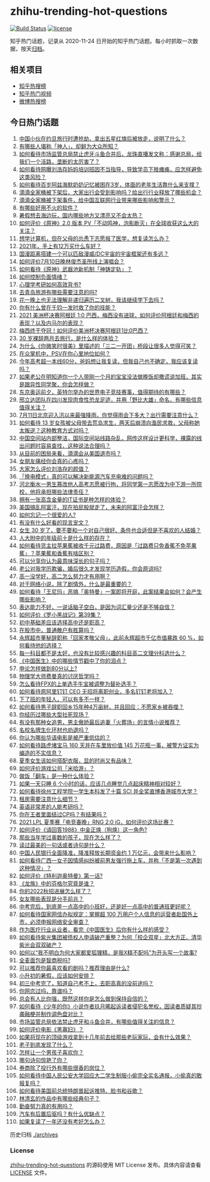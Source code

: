 # zhihu-trending-hot-questions

[![Build Status](https://github.com/justjavac/zhihu-trending-hot-questions/workflows/ci/badge.svg?branch=master)](https://github.com/justjavac/zhihu-trending-hot-questions/actions)
[![license](https://img.shields.io/github/license/justjavac/zhihu-trending-hot-questions)](https://github.com/justjavac/zhihu-trending-hot-questions/blob/master/LICENSE)

知乎热门话题，记录从 2020-11-24 日开始的知乎热门话题。每小时抓取一次数据，按天[归档](./archives)。

## 相关项目

- [知乎热搜榜](https://github.com/justjavac/zhihu-trending-top-search)
- [知乎热门视频](https://github.com/justjavac/zhihu-trending-hot-video)
- [微博热搜榜](https://github.com/justjavac/weibo-trending-hot-search)

## 今日热门话题

<!-- BEGIN -->
<!-- 最后更新时间 Sun Jul 11 2021 20:02:24 GMT+0800 (China Standard Time) -->

1. [中国小伙在约旦旅行时遭抢劫，拿出五星红旗后被放走，说明了什么？](https://www.zhihu.com/question/471187170)
2. [有哪些人堪称「神人」，却鲜为大众所知？](https://www.zhihu.com/question/39408533)
3. [如何看待市场监管总局禁止虎牙斗鱼合并后，龙珠直播发文称：感谢总局，给我们一个活路，垄断的太厉害了？](https://www.zhihu.com/question/471401960)
4. [如何看待网曝刘浩存妈妈培训班因不当指导，导致学员下肢瘫痪，应怎样避免这类风险？](https://www.zhihu.com/question/471509047)
5. [如何看待百岁阿兹海默奶奶记忆被困在3岁，体面的老年生活靠什么来支撑？](https://www.zhihu.com/question/471164232)
6. [滴滴全家桶被下架后，大家出行会受到影响吗？给出行行业释放了哪些机会？](https://www.zhihu.com/question/471243027)
7. [滴滴全家桶被下架事件，给中国互联网行业带来哪些影响和警示？](https://www.zhihu.com/question/471242804)
8. [有哪些好用不火的软件？](https://www.zhihu.com/question/310110592)
9. [暑假想去海边玩，国内哪些地方又漂亮又不会太热？](https://www.zhihu.com/question/464266147)
10. [如何评价《原神》2.0 版本
    PV「不动鸣神，泡影断灭」在全球收获这么大的关注？](https://www.zhihu.com/question/471289239)
11. [想学计算机，但在父母的怂恿下志愿报了医学，想复读怎么办？](https://www.zhihu.com/question/470621971)
12. [2021年，手上有12万买什么车好？](https://www.zhihu.com/question/453534204)
13. [国漫距离搭建一个可以匹敌漫威/DC宇宙的宇宙框架还有多远？](https://www.zhihu.com/question/470496281)
14. [如何评价7月10日晚林俊杰圣所线上演唱会？](https://www.zhihu.com/question/471435723)
15. [如何看待《原神》武器池新机制「神铸定轨」？](https://www.zhihu.com/question/471242389)
16. [如何控制负面情绪？](https://www.zhihu.com/question/20082759)
17. [心理学考研如何高效背书?](https://www.zhihu.com/question/367658708)
18. [去青岛旅游有哪些需要注意的吗?](https://www.zhihu.com/question/463940803)
19. [花一晚上也无法理解非递归遍历二叉树，我该继续学下去吗？](https://www.zhihu.com/question/387295413)
20. [你有什么曾在千钧一发时救了你的技能？](https://www.zhihu.com/question/60715942)
21. [2021 美洲杯决赛阿根廷 1:0
    巴西，梅西没有进球，如何评价阿根廷和梅西的表现？以及内马尔的表现？](https://www.zhihu.com/question/471501767)
22. [梅西终于夺冠！如何评价美洲杯决赛阿根廷1比0巴西？](https://www.zhihu.com/question/471502194)
23. [30 岁裸辞两月去旅行，是什么样的体验？](https://www.zhihu.com/question/469997826)
24. [为什么《你微笑时很美》里描述的「三二一开团」桥段让很多人觉得可笑？](https://www.zhihu.com/question/469079924)
25. [在众掌机中，PSV在你心里地位如何？](https://www.zhihu.com/question/471086899)
26. [今年高考超一本线60分，爸妈想让我复读，但我自己也不确定，我应该复读吗？](https://www.zhihu.com/question/470979430)
27. [如果老公在明知道你一个人带刚一个月的宝宝没法做晚饭却撒谎说加班，其实是跟异性同学聚，你会怎样做？](https://www.zhihu.com/question/470868422)
28. [东京奥运前夕，英特尔举办的世界电子竞技赛事，值得期待的有哪些？](https://www.zhihu.com/question/471064617)
29. [邢立达团队在四川发现肉食性恐龙足迹，并用「野比大雄」命名，有哪些信息值得关注？](https://www.zhihu.com/question/470470078)
30. [7月11日北京迎入汛以来最强降雨，你觉得雨会下多大？出行需要注意什么？](https://www.zhihu.com/question/471533010)
31. [如何看待 13
    岁女孩被父母带去荒岛求生，两天后崩溃向渔民求救，父母称她太叛逆？这种教育方式对吗？](https://www.zhihu.com/question/471233105)
32. [中国空间站内部整洁，国际空间站线路杂乱，网传这样设计更科学，裸露的线出问题时容易查找，这种说法合理吗？](https://www.zhihu.com/question/471342963)
33. [从目前的困局来看，滴滴会从美国退市吗？](https://www.zhihu.com/question/470069077)
34. [女朋友痛经你会真的心疼吗？](https://www.zhihu.com/question/392000371)
35. [大家怎么评价刘浩存的颜值？](https://www.zhihu.com/question/415082238)
36. [「换电模式」真的可以解决新能源汽车充电难的问题吗？](https://www.zhihu.com/question/452052665)
37. [河北衡水一男生篡改他人高考志愿被行拘，将同学第一志愿改为中下游一所院校，他将承担哪些法律责任？](https://www.zhihu.com/question/471217744)
38. [拥有一张高含金量的IT证书是种怎样的体验？](https://www.zhihu.com/question/470628182)
39. [美国搞乱阿富汗，现在拍屁股就走了，未来的阿富汗会怎样？](https://www.zhihu.com/question/470254637)
40. [如何忘记一个很爱的人?](https://www.zhihu.com/question/463974363)
41. [有没有什么好看的现言宠文？](https://www.zhihu.com/question/296896817)
42. [女生 30
    岁了，要不要和一个对自己很好、条件也合适但是不喜欢的人结婚？](https://www.zhihu.com/question/463821091)
43. [人大附中的年级前十是什么样的存在？](https://www.zhihu.com/question/322801940)
44. [如何看待货主拉苹果蕉被收千元过路费，原因是「过路费只免香蕉不免苹果蕉」？苹果蕉和香蕉有啥区别？](https://www.zhihu.com/question/471137088)
45. [可以分享你认为最意味深长的句子吗？](https://www.zhihu.com/question/455777176)
46. [老公对我学历欺骗，婚后很久才发现学历造假，你会原谅吗?](https://www.zhihu.com/question/347657075)
47. [高一没学好，高二怎么努力才有用啊？](https://www.zhihu.com/question/469064233)
48. [对于网络小说，除了剧情外，什么是最重要的？](https://www.zhihu.com/question/471258652)
49. [如何看待「王尼玛」恶搞「奥特曼」一案即将开庭，此案结果会如何？会产生哪些影响？](https://www.zhihu.com/question/471109088)
50. [表达能力不好，一说话脑子空白，是因为词汇量少还是不够自信？](https://www.zhihu.com/question/442551957)
51. [如何评价《罗小黑战记》第39集？](https://www.zhihu.com/question/471096080)
52. [初中基础差应该选择高中还是职高？](https://www.zhihu.com/question/470991038)
53. [在股市中，普通散户有胜算吗？](https://www.zhihu.com/question/462749796)
54. [永辉超市董秘辞职称「回家孝敬父母」，此前永辉超市千亿市值暴跌 60
    %，如何看待他的选择？](https://www.zhihu.com/question/470636516)
55. [每一科目都不是太好，也没有比较感兴趣的科目高二文理分科选什么？](https://www.zhihu.com/question/468020385)
56. [《中国医生》中的哪些情节戳中了你的泪点？](https://www.zhihu.com/question/469045633)
57. [申论怎样做到80分以上?](https://www.zhihu.com/question/319949752)
58. [物理学大师费曼真的讨厌哲学吗？](https://www.zhihu.com/question/23202352)
59. [怎么看待FPX的上单选手牛宝被调整为替补选手？](https://www.zhihu.com/question/471058719)
60. [如何看待原阿里钉钉 CEO 无招将离职创业，多名钉钉老将加入？](https://www.zhihu.com/question/471179922)
61. [下了班的年轻人，可以有多不一样？](https://www.zhihu.com/question/471089114)
62. [如何看待男子辞职回乡15年种4万亩树，并且回应：不愿家乡被吞噬？](https://www.zhihu.com/question/471104371)
63. [你经历过哪些大型社死现场？](https://www.zhihu.com/question/439032546)
64. [有没有那种女追男，男主傲娇最后追妻「火葬场」的言情小说推荐？](https://www.zhihu.com/question/319718396)
65. [名校名牌生化环材也劝退吗？](https://www.zhihu.com/question/401708377)
66. [你认为哪些华语电影是被严重低估的？](https://www.zhihu.com/question/20826845)
67. [如何看待路虎堵宝马 160 天并在车里放价值 145
    万花瓶一事，被警方证实为编造的不实信息？](https://www.zhihu.com/question/471180914)
68. [夏季女生该如何搭配衣服，显的时尚又有品味？](https://www.zhihu.com/question/23828047)
69. [如何评价游戏公司「米哈游」？](https://www.zhihu.com/question/340486479)
70. [做饭「翻车」是一种什么体验？](https://www.zhihu.com/question/470377393)
71. [如果一天只睡 6 个小时的话，应该几点睡觉几点起床精神相对较好？](https://www.zhihu.com/question/311297911)
72. [如何看待徐州工程学院一学生本科发了十篇 SCI
    并全奖直博香港城市大学？](https://www.zhihu.com/question/470726101)
73. [租房需要注意什么细节？](https://www.zhihu.com/question/273614571)
74. [英语非常差的人能考研吗？](https://www.zhihu.com/question/318807239)
75. [你在王者里面结过CP吗？有结果吗？](https://www.zhihu.com/question/470353786)
76. [2021 LPL 夏季赛「电竞春晚」RNG 2:0
    iG，如何评价这场比赛？](https://www.zhihu.com/question/471400409)
77. [如何评价《请回答1988》中金正焕（狗焕）这一角色?](https://www.zhihu.com/question/41217427)
78. [那些当年学过奥数的孩子，现在怎么样了？](https://www.zhihu.com/question/370029426)
79. [读过最美的一句话或者诗句是什么？](https://www.zhihu.com/question/455795683)
80. [中国人民银行全面降准，降准释放长期资金约 1
    万亿元，会带来什么影响？](https://www.zhihu.com/question/471181275)
81. [如何看待广西一女子因情感纠纷被前男友强行拖上车，并称「不是第一次遇到这种情况」？](https://www.zhihu.com/question/471250926)
82. [如何评价《特利迦奥特曼》第一话?](https://www.zhihu.com/question/471283489)
83. [《龙族》中的芬格尔究竟是谁？](https://www.zhihu.com/question/376618363)
84. [你的2022秋招进展怎么样了？](https://www.zhihu.com/question/351714717)
85. [女友哪些表现是分手前兆？](https://www.zhihu.com/question/22048640)
86. [中考完后，到底差一点高中的小班好，还是好一点高中的普通班更好呢？](https://www.zhihu.com/question/469575580)
87. [如何看待国家网信办拟规定：掌握超 100
    万用户个人信息的运营者赴国外上市，必须申报网络安全审查？](https://www.zhihu.com/question/471329744)
88. [作为医疗行业从业者，看完《中国医生》后你有什么样的感受？](https://www.zhihu.com/question/470653790)
89. [如何看待紫光集团被债权人申请破产重整？为何「校企双星」北大方正、清华紫光会双双破产？](https://www.zhihu.com/question/471196965)
90. [如何以“我不明白为何大家都爱狐狸精，是我X精不配吗”为开头写一个故事?](https://www.zhihu.com/question/443816329)
91. [全麦面包是智商税吗?](https://www.zhihu.com/question/416804902)
92. [可以推荐你最喜欢看的剧吗？推荐理由是什么?](https://www.zhihu.com/question/464331236)
93. [小升初的暑假，应该如何安排？](https://www.zhihu.com/question/327830878)
94. [初三中考完了，知道自己考不上，去职高真的没前途吗？](https://www.zhihu.com/question/466996886)
95. [你网恋过吗，靠谱吗？](https://www.zhihu.com/question/421752142)
96. [总会有人比你强，既然这样你是怎么做到保持自信的？](https://www.zhihu.com/question/471063677)
97. [如何看待《少年的你》小说作者玖月晞起诉读者侵犯名誉权，因读者质疑其抄袭融梗并制作调色盘对比？](https://www.zhihu.com/question/471263769)
98. [市场监管总局依法禁止虎牙和斗鱼合并，有哪些值得关注的信息？](https://www.zhihu.com/question/471300814)
99. [如何评价电影《黑寡妇》？](https://www.zhihu.com/question/276793168)
100. [如果将现在的顶级游戏拿到十几年前去给那些老玩家玩，会有什么效果？](https://www.zhihu.com/question/35597444)
101. [老子到底发现了什么？](https://www.zhihu.com/question/313095458)
102. [怎样让一个男孩子喜欢你？](https://www.zhihu.com/question/22305818)
103. [哪句诗句惊艳了你？](https://www.zhihu.com/question/460710906)
104. [券商除了投行外有哪些很香的岗位？](https://www.zhihu.com/question/468335924)
105. [如何看待中国人民公安大学回应大二学生制服小偷完全实名通报，小偷真的敢报复吗？](https://www.zhihu.com/question/470651207)
106. [如何看待美国前总统特朗普起诉推特、脸书和谷歌？](https://www.zhihu.com/question/470829116)
107. [林清玄的作品中有哪些经典句子？](https://www.zhihu.com/question/382660986)
108. [勤奋努力真的有用吗？](https://www.zhihu.com/question/464060264)
109. [汽车有后置后驱吗？有什么优缺点？](https://www.zhihu.com/question/451373523)
110. [如果复读了一年还没有考好怎么办？](https://www.zhihu.com/question/467981639)

<!-- END -->

历史归档 [./archives](./archives)

### License

[zhihu-trending-hot-questions](https://github.com/justjavac/zhihu-trending-hot-questions)
的源码使用 MIT License 发布。具体内容请查看 [LICENSE](./LICENSE) 文件。
